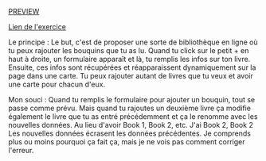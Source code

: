[PREVIEW](https://salomelhuillery.github.io/test-library/)

[Lien de l'exercice](https://www.theodinproject.com/lessons/node-path-javascript-library)  

Le principe :
Le but, c'est de proposer une sorte de bibliothèque en ligne où tu peux rajouter les bouquins que tu as lu. Quand tu click sur le petit + en haut à droite, un formulaire apparaît et là, tu remplis les infos sur ton livre. Ensuite, ces infos sont récupérées et réapparaissent dynamiquement sur la page dans une carte. Tu peux rajouter autant de livres que tu veux et avoir une carte pour chacun d'eux.


Mon souci :
Quand tu remplis le formulaire pour ajouter un bouquin, tout se passe comme prévu. Mais quand tu rajoutes un deuxième livre ça modifie également le livre que tu as entré précédemment et ça le renomme avec les nouvelles données.
Au lieu d'avoir Book 1, Book 2, etc.
J'ai Book 2, Book 2
Les nouvelles données écrasent les données précédentes. Je comprends plus ou moins pourquoi ça fait ça, mais je ne vois pas comment corriger l'erreur.
